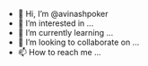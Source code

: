 - 👋 Hi, I’m @avinashpoker
- 👀 I’m interested in ...
- 🌱 I’m currently learning ...
- 💞️ I’m looking to collaborate on ...
- 📫 How to reach me ...

<!---
avinashpoker/avinashpoker is a ✨ special ✨ repository because its `README.md` (this file) appears on your GitHub profile.
You can click the Preview link to take a look at your changes.
--->
